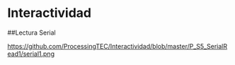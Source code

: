 # Interactividad

##Lectura Serial

https://github.com/ProcessingTEC/Interactividad/blob/master/P_S5_SerialRead1/serial1.png
